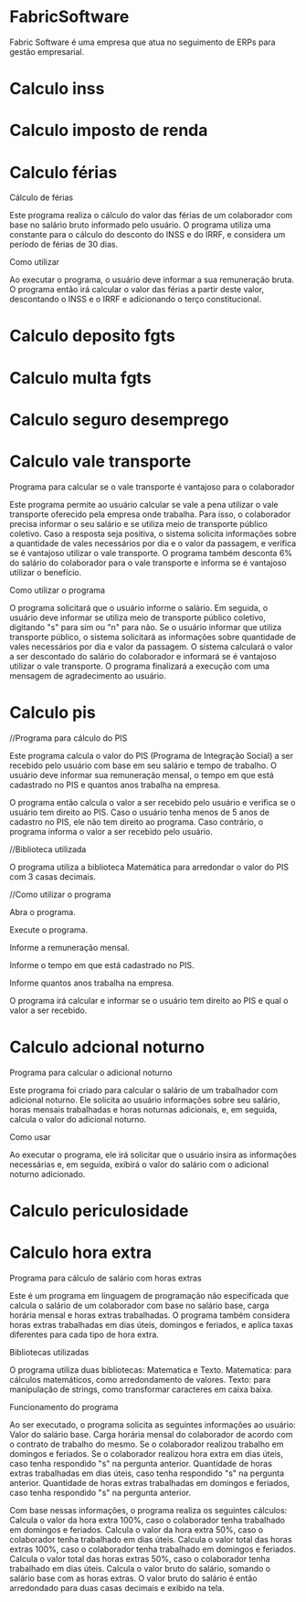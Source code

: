 # FabricSoftware
Fabric Software é uma empresa que atua no seguimento de ERPs para gestão empresarial.




# Calculo inss




# Calculo imposto de renda




# Calculo férias

Cálculo de férias

Este programa realiza o cálculo do valor das férias de um colaborador com base no salário bruto informado pelo usuário. O programa utiliza uma constante para o cálculo do desconto do INSS e do IRRF, e considera um período de férias de 30 dias.

Como utilizar

Ao executar o programa, o usuário deve informar a sua remuneração bruta. O programa então irá calcular o valor das férias a partir deste valor, descontando o INSS e o IRRF e adicionando o terço constitucional.


# Calculo deposito fgts




# Calculo multa fgts




# Calculo seguro desemprego




# Calculo vale transporte

Programa para calcular se o vale transporte é vantajoso para o colaborador

Este programa permite ao usuário calcular se vale a pena utilizar o vale transporte oferecido pela empresa onde trabalha. Para isso, o colaborador precisa informar o seu salário e se utiliza meio de transporte público coletivo. Caso a resposta seja positiva, o sistema solicita informações sobre a quantidade de vales necessários por dia e o valor da passagem, e verifica se é vantajoso utilizar o vale transporte.
O programa também desconta 6% do salário do colaborador para o vale transporte e informa se é vantajoso utilizar o benefício.

Como utilizar o programa

O programa solicitará que o usuário informe o salário.
Em seguida, o usuário deve informar se utiliza meio de transporte público coletivo, digitando "s" para sim ou "n" para não.
Se o usuário informar que utiliza transporte público, o sistema solicitará as informações sobre quantidade de vales necessários por dia e valor da passagem.
O sistema calculará o valor a ser descontado do salário do colaborador e informará se é vantajoso utilizar o vale transporte.
O programa finalizará a execução com uma mensagem de agradecimento ao usuário.



# Calculo pis

//Programa para cálculo do PIS

Este programa calcula o valor do PIS (Programa de Integração Social) a ser recebido pelo usuário com base em seu salário e tempo de trabalho. O usuário deve informar sua remuneração mensal, o tempo em que está cadastrado no PIS e quantos anos trabalha na empresa.

O programa então calcula o valor a ser recebido pelo usuário e verifica se o usuário tem direito ao PIS. Caso o usuário tenha menos de 5 anos de cadastro no PIS, ele não tem direito ao programa. Caso contrário, o programa informa o valor a ser recebido pelo usuário.

//Biblioteca utilizada

O programa utiliza a biblioteca Matemática para arredondar o valor do PIS com 3 casas decimais.

//Como utilizar o programa

Abra o programa.

Execute o programa.

Informe a remuneração mensal.

Informe o tempo em que está cadastrado no PIS.

Informe quantos anos trabalha na empresa.

O programa irá calcular e informar se o usuário tem direito ao PIS e qual o valor a ser recebido.

# Calculo adcional noturno

Programa para calcular o adicional noturno

Este programa foi criado para calcular o salário de um trabalhador com adicional noturno. Ele solicita ao usuário informações sobre seu salário, horas mensais trabalhadas e horas noturnas adicionais, e, em seguida, calcula o valor do adicional noturno.

Como usar

Ao executar o programa, ele irá solicitar que o usuário insira as informações necessárias e, em seguida, exibirá o valor do salário com o adicional noturno adicionado.

# Calculo periculosidade




# Calculo hora extra
Programa para cálculo de salário com horas extras

Este é um programa em linguagem de programação não especificada que calcula o salário de um colaborador com base no salário base, carga horária mensal e horas extras trabalhadas. O programa também considera horas extras trabalhadas em dias úteis, domingos e feriados, e aplica taxas diferentes para cada tipo de hora extra.

Bibliotecas utilizadas

O programa utiliza duas bibliotecas: Matematica e Texto.
Matematica: para cálculos matemáticos, como arredondamento de valores.
Texto: para manipulação de strings, como transformar caracteres em caixa baixa.

Funcionamento do programa

Ao ser executado, o programa solicita as seguintes informações ao usuário:
Valor do salário base.
Carga horária mensal do colaborador de acordo com o contrato de trabalho do mesmo.
Se o colaborador realizou trabalho em domingos e feriados.
Se o colaborador realizou hora extra em dias úteis, caso tenha respondido "s" na pergunta anterior.
Quantidade de horas extras trabalhadas em dias úteis, caso tenha respondido "s" na pergunta anterior.
Quantidade de horas extras trabalhadas em domingos e feriados, caso tenha respondido "s" na pergunta anterior.

Com base nessas informações, o programa realiza os seguintes cálculos:
Calcula o valor da hora extra 100%, caso o colaborador tenha trabalhado em domingos e feriados.
Calcula o valor da hora extra 50%, caso o colaborador tenha trabalhado em dias úteis.
Calcula o valor total das horas extras 100%, caso o colaborador tenha trabalhado em domingos e feriados.
Calcula o valor total das horas extras 50%, caso o colaborador tenha trabalhado em dias úteis.
Calcula o valor bruto do salário, somando o salário base com as horas extras.
O valor bruto do salário é então arredondado para duas casas decimais e exibido na tela.

